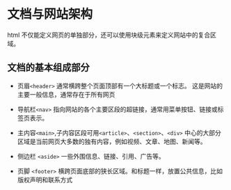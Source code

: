 # 文档与网站架构

html 不仅能定义网页的单独部分，还可以使用块级元素来定义网站中的复合区域。

## 文档的基本组成部分

- 页眉`<header>`
  通常横跨整个页面顶部有一个大标题或一个标志。
  这是网站的主要一般信息，通常存在于所有网页

- 导航栏`<nav>`
  指向网站的各个主要区段的超链接，通常用菜单按钮、链接或标签页表示。

- 主内容`<main>`,子内容区段可用`<article>`、`<section>`、`<div>`
  中心的大部分区域是当前网页大多数的独有内容，例如视频、文章、地图、新闻等。

- 侧边栏 `<aside>`
  一些外围信息、链接、引用、广告等。

- 页脚 `<footer>`
  横跨页面底部的狭长区域。和标题一样，放置公共信息，比如版权声明和联系方式
